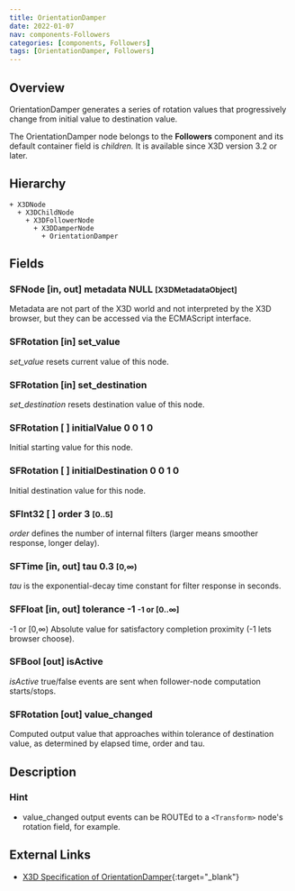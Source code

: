 ```yaml
---
title: OrientationDamper
date: 2022-01-07
nav: components-Followers
categories: [components, Followers]
tags: [OrientationDamper, Followers]
---
```

<style>
.post h3 {
  word-spacing: 0.2em;
}
</style>

## Overview

OrientationDamper generates a series of rotation values that progressively change from initial value to destination value.

The OrientationDamper node belongs to the **Followers** component and its default container field is *children.* It is available since X3D version 3.2 or later.

## Hierarchy

```
+ X3DNode
  + X3DChildNode
    + X3DFollowerNode
      + X3DDamperNode
        + OrientationDamper
```

## Fields

### SFNode [in, out] **metadata** NULL <small>[X3DMetadataObject]</small>

Metadata are not part of the X3D world and not interpreted by the X3D browser, but they can be accessed via the ECMAScript interface.

### SFRotation [in] **set_value**

*set_value* resets current value of this node.

### SFRotation [in] **set_destination**

*set_destination* resets destination value of this node.

### SFRotation [ ] **initialValue** 0 0 1 0

Initial starting value for this node.

### SFRotation [ ] **initialDestination** 0 0 1 0

Initial destination value for this node.

### SFInt32 [ ] **order** 3 <small>[0..5]</small>

*order* defines the number of internal filters (larger means smoother response, longer delay).

### SFTime [in, out] **tau** 0.3 <small>[0,∞)</small>

*tau* is the exponential-decay time constant for filter response in seconds.

### SFFloat [in, out] **tolerance** -1 <small>-1 or [0..∞]</small>

-1 or [0,∞) Absolute value for satisfactory completion proximity (-1 lets browser choose).

### SFBool [out] **isActive**

*isActive* true/false events are sent when follower-node computation starts/stops.

### SFRotation [out] **value_changed**

Computed output value that approaches within tolerance of destination value, as determined by elapsed time, order and tau.

## Description

### Hint

- value_changed output events can be ROUTEd to a `<Transform>` node's rotation field, for example.

## External Links

- [X3D Specification of OrientationDamper](https://www.web3d.org/documents/specifications/19775-1/V4.0/Part01/components/followers.html#OrientationDamper){:target="_blank"}
